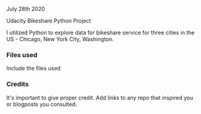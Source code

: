 July 28th 2020


Udacity Bikeshare Python Project

I utilized Python to explore data for bikeshare service for three cities in the US - Chicago, New York City, Washington.

### Files used
Include the files used

### Credits
It's important to give proper credit. Add links to any repo that inspired you or blogposts you consulted.

